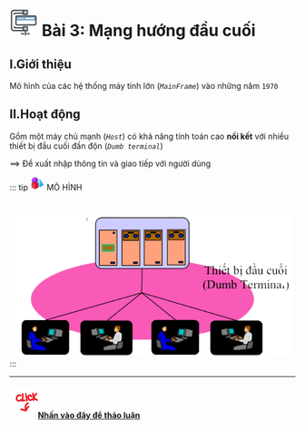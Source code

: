 # <img src="https://raw.githubusercontent.com/Zenfection/Image/master/2021/07/26-23-40-12-icons8-wired_network_connection.png" width="50"> Bài 3: Mạng hướng đầu cuối 

## I.Giới thiệu

Mô hình của các hệ thống máy tính lớn (*`MainFrame`*) vào những năm `1970`

## II.Hoạt động

Gồm một máy chủ mạnh (*`Host`*) có khả năng tính toán cao **nối kết** với nhiều thiết bị đầu cuối đần độn (*`Dumb terminal`*) 

==> Để xuất nhập thông tin và giao tiếp với người dùng 

::: tip <img src="https://raw.githubusercontent.com/Zenfection/Image/master/2021/08/02-22-22-32-icons8-object.png" width="25"> MÔ HÌNH

<br>

<img src="https://raw.githubusercontent.com/Zenfection/Image/master/2021/07/26-23-39-18-Screen_Shot_2021-07-26_at_23.38.38-removebg-preview.png" width="500">
:::

---

#### <img src="https://raw.githubusercontent.com/Zenfection/Image/master/2021/08/02-22-18-48-tenor.gif" width="50">[Nhấn vào đây để thảo luận](/cosonganh/CT112-Mang_may_tinh/Tailieu/Chapter1/)